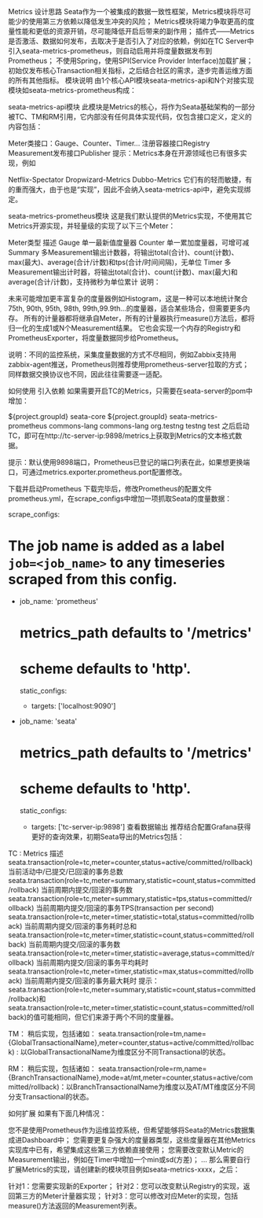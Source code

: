 Metrics
设计思路
Seata作为一个被集成的数据一致性框架，Metrics模块将尽可能少的使用第三方依赖以降低发生冲突的风险；
Metrics模块将竭力争取更高的度量性能和更低的资源开销，尽可能降低开启后带来的副作用；
插件式——Metrics是否激活、数据如何发布，去取决于是否引入了对应的依赖，例如在TC Server中引入seata-metrics-prometheus，则自动启用并将度量数据发布到Prometheus；
不使用Spring，使用SPI(Service Provider Interface)加载扩展；
初始仅发布核心Transaction相关指标，之后结合社区的需求，逐步完善运维方面的所有其他指标。
模块说明
由1个核心API模块seata-metrics-api和N个对接实现模块如seata-metrics-prometheus构成：

seata-metrics-api模块
此模块是Metrics的核心，将作为Seata基础架构的一部分被TC、TM和RM引用，它内部没有任何具体实现代码，仅包含接口定义，定义的内容包括：

Meter类接口：Gauge、Counter、Timer...
注册容器接口Registry
Measurement发布接口Publisher
提示：Metrics本身在开源领域也已有很多实现，例如

Netflix-Spectator
Dropwizard-Metrics
Dubbo-Metrics
它们有的轻而敏捷，有的重而强大，由于也是“实现”，因此不会纳入seata-metrics-api中，避免实现绑定。

seata-metrics-prometheus模块
这是我们默认提供的Metrics实现，不使用其它Metrics开源实现，并轻量级的实现了以下三个Meter：

Meter类型	描述
Gauge	单一最新值度量器
Counter	单一累加度量器，可增可减
Summary	多Measurement输出计数器，将输出total(合计)、count(计数)、max(最大)、average(合计/计数)和tps(合计/时间间隔)，无单位
Timer	多Measurement输出计时器，将输出total(合计)、count(计数)、max(最大)和average(合计/计数)，支持微秒为单位累计
说明：

未来可能增加更丰富复杂的度量器例如Histogram，这是一种可以本地统计聚合75th, 90th, 95th, 98th, 99th,99.9th...的度量器，适合某些场合，但需要更多内存。
所有的计量器都将继承自Meter，所有的计量器执行measure()方法后，都将归一化的生成1或N个Measurement结果。
它也会实现一个内存的Registry和PrometheusExporter，将度量数据同步给Prometheus。

说明：不同的监控系统，采集度量数据的方式不尽相同，例如Zabbix支持用zabbix-agent推送，Prometheus则推荐使用prometheus-server拉取的方式；同样数据交换协议也不同，因此往往需要逐一适配。

如何使用
引入依赖
如果需要开启TC的Metrics，只需要在seata-server的pom中增加：

<dependencies>
	<dependency>
		<groupId>${project.groupId}</groupId>
		<artifactId>seata-core</artifactId>
	</dependency>
	<!--导入依赖，启用Metrics-->
	<dependency>
		<groupId>${project.groupId}</groupId>
		<artifactId>seata-metrics-prometheus</artifactId>
	</dependency>
	<dependency>
		<groupId>commons-lang</groupId>
		<artifactId>commons-lang</artifactId>
	</dependency>
	<dependency>
		<groupId>org.testng</groupId>
		<artifactId>testng</artifactId>
		<scope>test</scope>
	</dependency>
</dependencies>
之后启动TC，即可在http://tc-server-ip:9898/metrics上获取到Metrics的文本格式数据。

提示：默认使用9898端口，Prometheus已登记的端口列表在此，如果想更换端口，可通过metrics.exporter.prometheus.port配置修改。

下载并启动Prometheus
下载完毕后，修改Prometheus的配置文件prometheus.yml，在scrape_configs中增加一项抓取Seata的度量数据：

scrape_configs:
  # The job name is added as a label `job=<job_name>` to any timeseries scraped from this config.
  - job_name: 'prometheus'

    # metrics_path defaults to '/metrics'
    # scheme defaults to 'http'.

    static_configs:
    - targets: ['localhost:9090']

  - job_name: 'seata'

    # metrics_path defaults to '/metrics'
    # scheme defaults to 'http'.

    static_configs:
    - targets: ['tc-server-ip:9898']
查看数据输出
推荐结合配置Grafana获得更好的查询效果，初期Seata导出的Metrics包括：

TC :
Metrics	描述
seata.transaction(role=tc,meter=counter,status=active/committed/rollback)	当前活动中/已提交/已回滚的事务总数
seata.transaction(role=tc,meter=summary,statistic=count,status=committed/rollback)	当前周期内提交/回滚的事务数
seata.transaction(role=tc,meter=summary,statistic=tps,status=committed/rollback)	当前周期内提交/回滚的事务TPS(transaction per second)
seata.transaction(role=tc,meter=timer,statistic=total,status=committed/rollback)	当前周期内提交/回滚的事务耗时总和
seata.transaction(role=tc,meter=timer,statistic=count,status=committed/rollback)	当前周期内提交/回滚的事务数
seata.transaction(role=tc,meter=timer,statistic=average,status=committed/rollback)	当前周期内提交/回滚的事务平均耗时
seata.transaction(role=tc,meter=timer,statistic=max,status=committed/rollback)	当前周期内提交/回滚的事务最大耗时
提示：seata.transaction(role=tc,meter=summary,statistic=count,status=committed/rollback)和seata.transaction(role=tc,meter=timer,statistic=count,status=committed/rollback)的值可能相同，但它们来源于两个不同的度量器。

TM：
稍后实现，包括诸如： seata.transaction(role=tm,name={GlobalTransactionalName},meter=counter,status=active/committed/rollback) : 以GlobalTransactionalName为维度区分不同Transactional的状态。

RM：
稍后实现，包括诸如： seata.transaction(role=rm,name={BranchTransactionalName},mode=at/mt,meter=counter,status=active/committed/rollback)：以BranchTransactionalName为维度以及AT/MT维度区分不同分支Transactional的状态。

如何扩展
如果有下面几种情况：

您不是使用Prometheus作为运维监控系统，但希望能够将Seata的Metrics数据集成进Dashboard中；
您需要更复杂强大的度量器类型，这些度量器在其他Metrics实现库中已有，希望集成这些第三方依赖直接使用；
您需要改变默认Metric的Measurement输出，例如在Timer中增加一个min或sd(方差)；
...
那么需要自行扩展Metrics的实现，请创建新的模块项目例如seata-metrics-xxxx，之后：

针对1：您需要实现新的Exporter；
针对2：您可以改变默认Registry的实现，返回第三方的Meter计量器实现；
针对3：您可以修改对应Meter的实现，包括measure()方法返回的Measurement列表。
